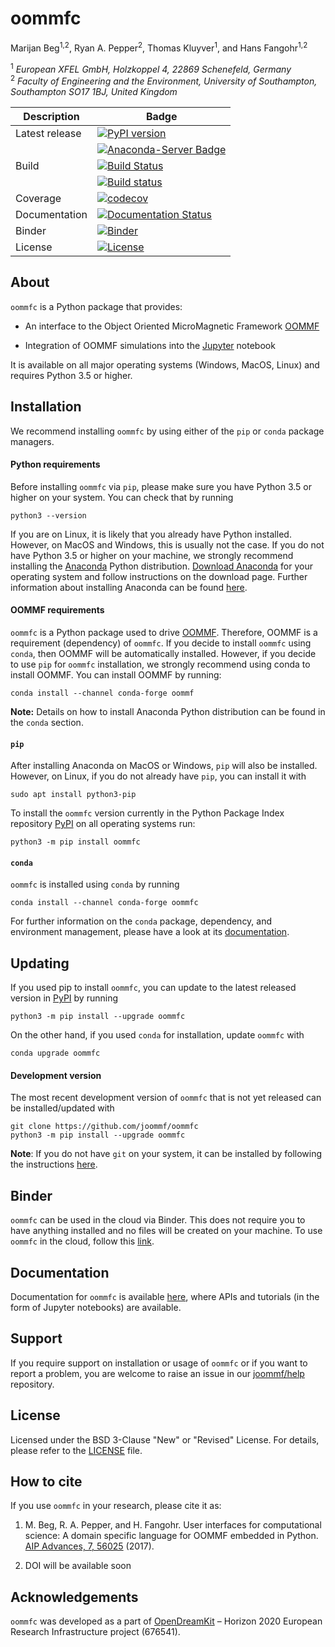 # oommfc
Marijan Beg<sup>1,2</sup>, Ryan A. Pepper<sup>2</sup>, Thomas Kluyver<sup>1</sup>, and Hans Fangohr<sup>1,2</sup>

<sup>1</sup> *European XFEL GmbH, Holzkoppel 4, 22869 Schenefeld, Germany*  
<sup>2</sup> *Faculty of Engineering and the Environment, University of Southampton, Southampton SO17 1BJ, United Kingdom*  

| Description | Badge |
| --- | --- |
| Latest release | [![PyPI version](https://badge.fury.io/py/oommfc.svg)](https://badge.fury.io/py/oommfc) |
|                | [![Anaconda-Server Badge](https://anaconda.org/conda-forge/oommfc/badges/version.svg)](https://anaconda.org/conda-forge/oommfc) |
| Build | [![Build Status](https://travis-ci.org/joommf/oommfc.svg?branch=master)](https://travis-ci.org/joommf/oommfc) |
|       | [![Build status](https://ci.appveyor.com/api/projects/status/a1cp833x8trei0d8?svg=true)](https://ci.appveyor.com/project/marijanbeg/oommfc) |
| Coverage | [![codecov](https://codecov.io/gh/joommf/oommfc/branch/master/graph/badge.svg)](https://codecov.io/gh/joommf/oommfc) |
| Documentation | [![Documentation Status](https://readthedocs.org/projects/oommfc/badge/?version=latest)](https://oommfc.readthedocs.io/en/latest/?badge=latest) |
| Binder | [![Binder](https://mybinder.org/badge_logo.svg)](https://mybinder.org/v2/gh/ubermag/oommfc/master?filepath=docs%2Fipynb%2Findex.ipynb) |
| License | [![License](https://img.shields.io/badge/License-BSD%203--Clause-blue.svg)](https://opensource.org/licenses/BSD-3-Clause) |

## About

`oommfc` is a Python package that provides:

- An interface to the Object Oriented MicroMagnetic Framework [OOMMF](https://math.nist.gov/oommf/)

- Integration of OOMMF simulations into the [Jupyter](http://jupyter.org) notebook

It is available on all major operating systems (Windows, MacOS, Linux) and requires Python 3.5 or higher.

## Installation

We recommend installing `oommfc` by using either of the `pip` or `conda` package managers.

#### Python requirements

Before installing `oommfc` via `pip`, please make sure you have Python 3.5 or higher on your system. You can check that by running

    python3 --version

If you are on Linux, it is likely that you already have Python installed. However, on MacOS and Windows, this is usually not the case. If you do not have Python 3.5 or higher on your machine, we strongly recommend installing the [Anaconda](https://www.anaconda.com/) Python distribution. [Download Anaconda](https://www.anaconda.com/download) for your operating system and follow instructions on the download page. Further information about installing Anaconda can be found [here](https://conda.io/docs/user-guide/install/download.html).

#### OOMMF requirements

`oommfc` is a Python package used to drive [OOMMF](https://math.nist.gov/oommf/). Therefore, OOMMF is a requirement (dependency) of `oommfc`. If you decide to install `oommfc` using `conda`, then OOMMF will be automatically installed. However, if you decide to use `pip` for `oommfc` installation, we strongly recommend using conda to install OOMMF. You can install OOMMF by running:

    conda install --channel conda-forge oommf
    
**Note:** Details on how to install Anaconda Python distribution can be found in the `conda` section.

#### `pip`

After installing Anaconda on MacOS or Windows, `pip` will also be installed. However, on Linux, if you do not already have `pip`, you can install it with

    sudo apt install python3-pip

To install the `oommfc` version currently in the Python Package Index repository [PyPI](https://pypi.org/project/oommfc/) on all operating systems run:

    python3 -m pip install oommfc

#### `conda`

`oommfc` is installed using `conda` by running

    conda install --channel conda-forge oommfc

For further information on the `conda` package, dependency, and environment management, please have a look at its [documentation](https://conda.io/docs/). 

## Updating

If you used pip to install `oommfc`, you can update to the latest released version in [PyPI](https://pypi.org/project/oommfc/) by running

    python3 -m pip install --upgrade oommfc

On the other hand, if you used `conda` for installation, update `oommfc` with

    conda upgrade oommfc

#### Development version

The most recent development version of `oommfc` that is not yet released can be installed/updated with

    git clone https://github.com/joommf/oommfc
    python3 -m pip install --upgrade oommfc

**Note**: If you do not have `git` on your system, it can be installed by following the instructions [here](https://git-scm.com/book/en/v2/Getting-Started-Installing-Git).

## Binder

`oommfc` can be used in the cloud via Binder. This does not require you to have anything installed and no files will be created on your machine. To use `oommfc` in the cloud, follow this [link](https://mybinder.org/v2/gh/joommf/oommfc/master?filepath=index.ipynb).

## Documentation

Documentation for `oommfc` is available [here](http://oommfc.readthedocs.io/en/latest/?badge=latest), where APIs and tutorials (in the form of Jupyter notebooks) are available.

## Support

If you require support on installation or usage of `oommfc` or if you want to report a problem, you are welcome to raise an issue in our [joommf/help](https://github.com/joommf/help) repository.

## License

Licensed under the BSD 3-Clause "New" or "Revised" License. For details, please refer to the [LICENSE](LICENSE) file.

## How to cite

If you use `oommfc` in your research, please cite it as:

1. M. Beg, R. A. Pepper, and H. Fangohr. User interfaces for computational science: A domain specific language for OOMMF embedded in Python. [AIP Advances, 7, 56025](http://aip.scitation.org/doi/10.1063/1.4977225) (2017).

2. DOI will be available soon

## Acknowledgements

`oommfc` was developed as a part of [OpenDreamKit](http://opendreamkit.org/) – Horizon 2020 European Research Infrastructure project (676541).
